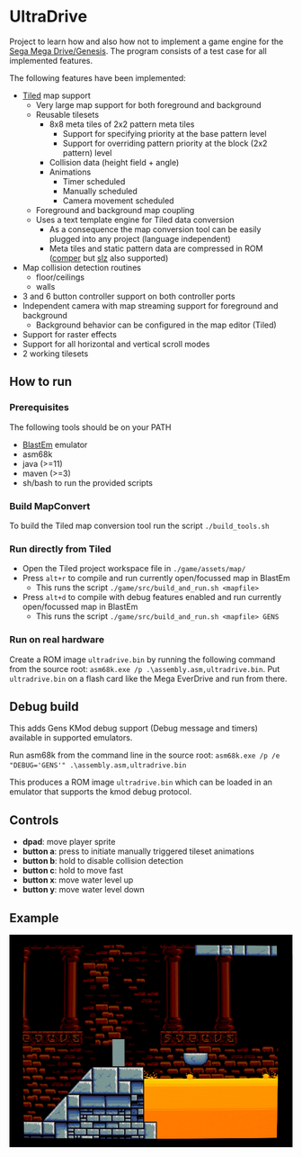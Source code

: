 # UltraDrive

Project to learn how and also how not to implement a game engine for the [Sega Mega Drive/Genesis](https://en.wikipedia.org/wiki/Sega_Genesis).
The program consists of a test case for all implemented features.

The following features have been implemented:
- [Tiled](https://www.mapeditor.org/) map support
  - Very large map support for both foreground and background
  - Reusable tilesets
    - 8x8 meta tiles of 2x2 pattern meta tiles
      - Support for specifying priority at the base pattern level
      - Support for overriding pattern priority at the block (2x2 pattern) level 
    - Collision data (height field + angle)
    - Animations
        - Timer scheduled
        - Manually scheduled
        - Camera movement scheduled
  - Foreground and background map coupling
  - Uses a text template engine for Tiled data conversion
      - As a consequence the map conversion tool can be easily plugged into any project (language independent)
      - Meta tiles and static pattern data are compressed in ROM ([comper](https://github.com/flamewing/mdcomp/blob/master/src/asm/Comper.asm) but [slz](https://plutiedev.com/format-slz) also supported)
- Map collision detection routines
  - floor/ceilings
  - walls
- 3 and 6 button controller support on both controller ports
- Independent camera with map streaming support for foreground and background
    - Background behavior can be configured in the map editor (Tiled)
- Support for raster effects
- Support for all horizontal and vertical scroll modes
- 2 working tilesets

## How to run
### Prerequisites
The following tools should be on your PATH
- [BlastEm](https://www.retrodev.com/blastem/) emulator
- asm68k
- java (>=11)
- maven (>=3)
- sh/bash to run the provided scripts

### Build MapConvert
To build the Tiled map conversion tool run the script `./build_tools.sh`

### Run directly from Tiled
- Open the Tiled project workspace file in `./game/assets/map/`
- Press `alt+r` to compile and run currently open/focussed map in BlastEm
  - This runs the script `./game/src/build_and_run.sh <mapfile>`
- Press `alt+d` to compile with debug features enabled and run currently open/focussed map in BlastEm
  - This runs the script `./game/src/build_and_run.sh <mapfile> GENS`

### Run on real hardware
Create a ROM image `ultradrive.bin` by running the following command from the source root: `asm68k.exe /p .\assembly.asm,ultradrive.bin`.
Put `ultradrive.bin` on a flash card like the Mega EverDrive and run from there.

## Debug build
This adds Gens KMod debug support (Debug message and timers) available in supported emulators.

Run asm68k from the command line in the source root:
`asm68k.exe /p /e "DEBUG='GENS'" .\assembly.asm,ultradrive.bin`

This produces a ROM image `ultradrive.bin` which can be loaded in an emulator that supports the kmod debug protocol.

## Controls
- **dpad**: move player sprite
- **button a**: press to initiate manually triggered tileset animations
- **button b**: hold to disable collision detection
- **button c**: hold to move fast
- **button x**: move water level up
- **button y**: move water level down

## Example
![UltraDrive test map running in BlastEm](ultradrive.gif)
